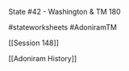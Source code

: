 State #42 - Washington & TM 180

#stateworksheets #AdoniramTM 

[[Session 148]]

[[Adoniram History]]
